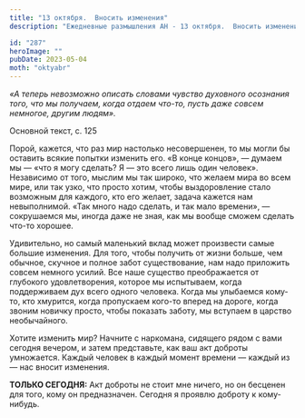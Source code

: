 ```yaml
---
title: "13 октября.  Вносить изменения"
description: "Ежедневные размышления АН - 13 октября.  Вносить изменения"

id: "287"
heroImage: ""
pubDate: 2023-05-04
moth: "oktyabr"
---
```


_«А теперь невозможно описать словами чувство духовного осознания того, что мы
получаем, когда отдаем что-то, пусть даже совсем немногое, другим людям»._

Основной текст, с. 125

Порой, кажется, что раз мир настолько несовершенен, то мы могли бы оставить
всякие попытки изменить его. «В конце концов», — думаем мы — «что я могу
сделать? Я — это всего лишь один человек». Независимо от того, мыслим мы так
широко, что желаем мира во всем мире, или так узко, что просто хотим, чтобы
выздоровление стало возможным для каждого, кто его желает, задача кажется нам
невыполнимой. «Так много надо сделать, и так мало времени», — сокрушаемся мы,
иногда даже не зная, как мы вообще сможем сделать что-то хорошее.

Удивительно, но самый маленький вклад может произвести самые большие
изменения. Для того, чтобы получить от жизни больше, чем обычное, скучное и
полное забот существование, нам надо приложить совсем немного усилий. Все наше
существо преображается от глубокого удовлетворения, которое мы испытываем,
когда поддерживаем дух всего одного человека. Когда мы улыбаемся кому-то, кто
хмурится, когда пропускаем кого-то вперед на дороге, когда звоним новичку
просто, чтобы показать заботу, мы вступаем в царство необычайного.

Хотите изменить мир? Начните с наркомана, сидящего рядом с вами сегодня
вечером, и затем представьте, как ваш акт доброты умножается. Каждый человек в
каждый момент времени — каждый из — нас вносит изменения.

**ТОЛЬКО СЕГОДНЯ:** Акт доброты не стоит мне ничего, но он бесценен для того,
кому он предназначен. Сегодня я проявлю доброту к кому-нибудь.

